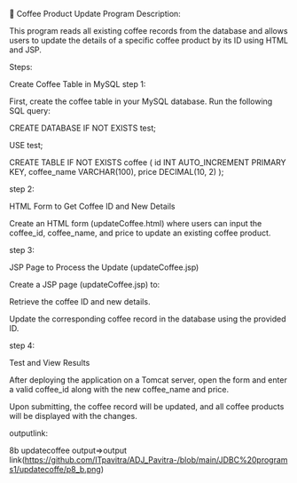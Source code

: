 🔹 Coffee Product Update Program
Description:

This program reads all existing coffee records from the database and allows users to update the details of a specific coffee product by its ID using HTML and JSP.

Steps:

Create Coffee Table in MySQL
step 1:

First, create the coffee table in your MySQL database. Run the following SQL query:

CREATE DATABASE IF NOT EXISTS test;

USE test;

CREATE TABLE IF NOT EXISTS coffee (
    id INT AUTO_INCREMENT PRIMARY KEY,
    coffee_name VARCHAR(100),
    price DECIMAL(10, 2)
);

step 2:

HTML Form to Get Coffee ID and New Details

Create an HTML form (updateCoffee.html) where users can input the coffee_id, coffee_name, and price to update an existing coffee product.

step 3:

JSP Page to Process the Update (updateCoffee.jsp)

Create a JSP page (updateCoffee.jsp) to:

Retrieve the coffee ID and new details.

Update the corresponding coffee record in the database using the provided ID.

step 4:

Test and View Results

After deploying the application on a Tomcat server, open the form and enter a valid coffee_id along with the new coffee_name and price.

Upon submitting, the coffee record will be updated, and all coffee products will be displayed with the changes.

outputlink:

8b updatecoffee output=>output link(https://github.com/ITpavitra/ADJ_Pavitra-/blob/main/JDBC%20programs1/updatecoffe/p8_b.png)
